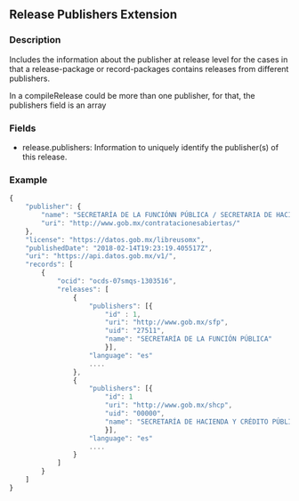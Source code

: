 ## Release Publishers Extension
### Description
Includes the information about the publisher at release level for the cases in that a release-package or record-packages 
contains releases from different publishers.

In a compileRelease could be more than one publisher, for that, the publishers field is an array

### Fields
- release.publishers: Information to uniquely identify the publisher(s) of this release.

### Example

```javascript
{
    "publisher": {
        "name": "SECRETARÍA DE LA FUNCIÓNN PÚBLICA / SECRETARIA DE HACIENDA Y CRÉDITO PÚBLICO", 
        "uri": "http://www.gob.mx/contratacionesabiertas/"
    }, 
    "license": "https://datos.gob.mx/libreusomx", 
    "publishedDate": "2018-02-14T19:23:19.405517Z", 
    "uri": "https://api.datos.gob.mx/v1/", 
    "records": [
        {
            "ocid": "ocds-07smqs-1303516", 
            "releases": [
                {
                    "publishers": [{
                        "id" : 1,
                        "uri": "http://www.gob.mx/sfp", 
                        "uid": "27511", 
                        "name": "SECRETARÍA DE LA FUNCIÓN PÚBLICA"
                        }], 
                    "language": "es"
                    ....
                }, 
                {
                    "publishers": [{
                        "id": 1
                        "uri": "http://www.gob.mx/shcp", 
                        "uid": "00000", 
                        "name": "SECRETARÍA DE HACIENDA Y CRÉDITO PÚBLICO"
                        }], 
                    "language": "es"
                    ....
                }
            ]
        }
    ]
}
```
